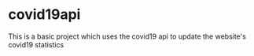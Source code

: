 # covid19api
This is a basic project which uses the covid19 api to update the website's covid19 statistics
